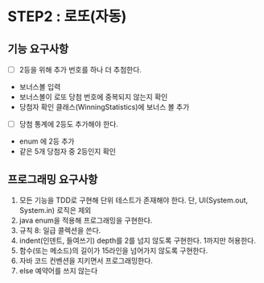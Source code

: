 # STEP2 : 로또(자동)

## 기능 요구사항
- [ ] 2등을 위해 추가 번호를 하나 더 추첨한다.
- 보너스볼 입력
- 보너스볼이 로또 당첨 번호에 중복되지 않는지 확인
- 당첨자 확인 클래스(WinningStatistics)에 보너스 볼 추가
- [ ] 당첨 통계에 2등도 추가해야 한다.
- enum 에 2등 추가
- 같은 5개 당첨자 중 2등인지 확인


## 프로그래밍 요구사항
1. 모든 기능을 TDD로 구현해 단위 테스트가 존재해야 한다. 단, UI(System.out, System.in) 로직은 제외 
2. java enum을 적용해 프로그래밍을 구현한다. 
3. 규칙 8: 일급 콜렉션을 쓴다. 
4. indent(인덴트, 들여쓰기) depth를 2를 넘지 않도록 구현한다. 1까지만 허용한다. 
5. 함수(또는 메소드)의 길이가 15라인을 넘어가지 않도록 구현한다. 
6. 자바 코드 컨벤션을 지키면서 프로그래밍한다. 
7. else 예약어를 쓰지 않는다